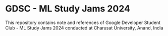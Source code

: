 # GDSC - ML Study Jams 2024
This repository contains note and references of Google Developer Student Club - ML Study Jams 2024 conducted at Charusat University, Anand, India
